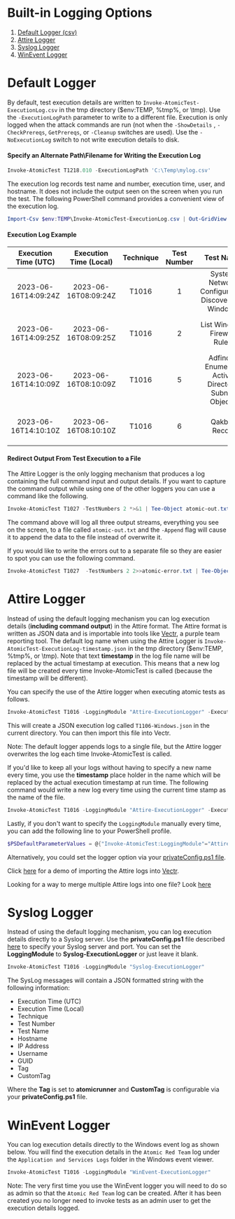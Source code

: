 # Built-in Logging Options

1) [Default Logger (csv)](https://github.com/redcanaryco/invoke-atomicredteam/wiki/Execution-Logging#default-logger)
2) [Attire Logger](https://github.com/redcanaryco/invoke-atomicredteam/wiki/Execution-Logging#attire-logger)
3) [Syslog Logger](https://github.com/redcanaryco/invoke-atomicredteam/wiki/Execution-Logging#syslog-logger)
4) [WinEvent Logger](https://github.com/redcanaryco/invoke-atomicredteam/wiki/Execution-Logging#winevent-logger)

# Default Logger

By default, test execution details are written to `Invoke-AtomicTest-ExecutionLog.csv` in the tmp directory ($env:TEMP, %tmp%, or \tmp). Use the `-ExecutionLogPath` parameter to write to a different file. Execution is only logged when the attack commands are run (not when the `-ShowDetails` , `-CheckPrereqs`, `GetPrereqs`, or `-Cleanup` switches are used). Use the `-NoExecutionLog` switch to not write execution details to disk. 

#### Specify an Alternate Path\Filename for Writing the Execution Log

```powershell
Invoke-AtomicTest T1218.010 -ExecutionLogPath 'C:\Temp\mylog.csv'
```

The execution log records test name and number, execution time, user, and hostname. It does not include the output seen on the screen when you run the test. The following PowerShell command provides a convenient view of the execution log.

```powershell
Import-Csv $env:TEMP\Invoke-AtomicTest-ExecutionLog.csv | Out-GridView
```

#### Execution Log Example

| Execution Time (UTC) | Execution Time (Local) | Technique | Test Number | Test Name | Hostname | IP Address | Username | GUID | ProcessId | ExitCode |
|:--------:|:---:|:---:|:---:|:---:|:---:|:---:|:---:|:---:|:---:|:---:|
| 2023-06-16T14:09:24Z | 2023-06-16T08:09:24Z | T1016 | 1 | System Network Configuration Discovery on Windows | art-vm2 | 192.168.8.165 | testdomain\art | 970ab6a1-0157-4f3f-9a73-ec4166754b23 | 12584 | 0 |
| 2023-06-16T14:09:25Z | 2023-06-16T08:09:25Z | T1016 | 2 | List Windows Firewall Rules | art-vm2 | 192.168.8.165 | testdomain\art | 038263cb-00f4-4b0a-98ae-0696c67e1752 | 11796 | 0 |
| 2023-06-16T14:10:09Z | 2023-06-16T08:10:09Z | T1016 | 5 | Adfind - Enumerate Active Directory Subnet Objects | art-vm2 | 192.168.8.165 | testdomain\art | 9bb45dd7-c466-4f93-83a1-be30e56033ee | 12908 | -1 |
| 2023-06-16T14:10:10Z | 2023-06-16T08:10:10Z | T1016 | 6 | Qakbot Recon | art-vm2 | 192.168.8.165 | testdomain\art | 121de5c6-5818-4868-b8a7-8fd07c455c1b | 2160 | 0 |

#### Redirect Output From Test Execution to a File

The Attire Logger is the only logging mechanism that produces a log containing the full command input and output details. If you want to capture the command output while using one of the other loggers you can use a command like the following.

```powershell
Invoke-AtomicTest T1027 -TestNumbers 2 *>&1 | Tee-Object atomic-out.txt -Append
```

The command above will log all three output streams, everything you see on the screen, to a file called `atomic-out.txt` and the `-Append` flag will cause it to append the data to the file instead of overwrite it.

If you would like to write the errors out to a separate file so they are easier to spot you can use the following command.

```powershell
Invoke-AtomicTest T1027  -TestNumbers 2 2>>atomic-error.txt | Tee-Object atomic-out.txt -Append
```

# Attire Logger

Instead of using the default logging mechanism you can log execution details (**including command output**) in the Attire format. The Attire format is written as JSON data and is importable into tools like [Vectr](https://vectr.io/), a purple team reporting tool. The default log name when using the Attire Logger is `Invoke-AtomicTest-ExecutionLog-timestamp.json` in the tmp directory ($env:TEMP, %tmp%, or \tmp). Note that text **timestamp** in the log file name will be replaced by the actual timestamp at execution. This means that a new log file will be created every time Invoke-AtomicTest is called (because the timestamp will be different).

You can specify the use of the Attire logger when executing atomic tests as follows.

```powershell
Invoke-AtomicTest T1016 -LoggingModule "Attire-ExecutionLogger" -ExecutionLogPath T1016-Windows.json
```

This will create a JSON execution log called `T1106-Windows.json` in the current directory. You can then import this file into Vectr.

Note: The default logger appends logs to a single file, but the Attire logger overwrites the log each time Invoke-AtomicTest is called.

If you'd like to keep all your logs without having to specify a new name every time, you use the **timestamp** place holder in the name which will be replaced by the actual execution timestamp at run time. The following command would write a new log every time using the current time stamp as the name of the file.

```powershell
Invoke-AtomicTest T1016 -LoggingModule "Attire-ExecutionLogger" -ExecutionLogPath "timestamp.json")
```

Lastly, if you don't want to specify the `LoggingModule` manually every time, you can add the following line to your PowerShell profile.

```powershell
$PSDefaultParameterValues = @{"Invoke-AtomicTest:LoggingModule"="Attire-ExecutionLogger"}
```

Alternatively, you could set the logger option via your [privateConfig.ps1 file](https://github.com/redcanaryco/invoke-atomicredteam/wiki/Continuous-Atomic-Testing#set-custom-config-using-privateconfigps1).

Click [here](https://www.youtube.com/watch?v=n-C9ovMFYnk) for a demo of importing the Attire logs into [Vectr](https://vectr.io/).

Looking for a way to merge multiple Attire logs into one file? Look [here](https://github.com/Retrospected/attire-merger)

# Syslog Logger

Instead of using the default logging mechanism, you can log execution details directly to a Syslog server. Use the **privateConfig.ps1** file described [here](https://github.com/redcanaryco/invoke-atomicredteam/wiki/Continuous-Atomic-Testing) to specify your Syslog server and port. You can set the **LoggingModule** to **Syslog-ExecutionLogger** or just leave it blank.

```powershell
Invoke-AtomicTest T1016 -LoggingModule "Syslog-ExecutionLogger"
```

The SysLog messages will contain a JSON formatted string with the following information:

* Execution Time (UTC)
* Execution Time (Local)
* Technique
* Test Number
* Test Name
* Hostname
* IP Address
* Username
* GUID
* Tag
* CustomTag

Where the **Tag** is set to **atomicrunner** and **CustomTag** is configurable via your **privateConfig.ps1** file.

# WinEvent Logger

You can log execution details directly to the Windows event log as shown below. You will find the execution details in the `Atomic Red Team` log under the `Application and Services Logs` folder in the Windows event viewer.

```powershell
Invoke-AtomicTest T1016 -LoggingModule "WinEvent-ExecutionLogger"
```

Note: The very first time you use the WinEvent logger you will need to do so as admin so that the `Atomic Red Team` log can be created. After it has been created you no longer need to invoke tests as an admin user to get the execution details logged.